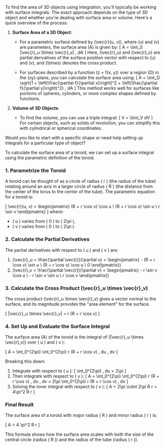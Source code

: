To find the area of 3D objects using integration, you'll typically be working with surface integrals. The exact approach depends on the type of 3D object and whether you're dealing with surface area or volume. Here's a quick overview of the process:

1. **Surface Area of a 3D Object**:

   - For a parametric surface defined by \(\vec{r}(u, v)\), where \(u\) and \(v\) are parameters, the surface area \(A\) is given by:
     \[
     A = \iint_S \|\vec{r}\_u \times \vec{r}\_v\| \, dA
     \]
     Here, \(\vec{r}\_u\) and \(\vec{r}\_v\) are partial derivatives of the surface position vector with respect to \(u\) and \(v\), and \(\times\) denotes the cross product.

   - For surfaces described by a function \(z = f(x, y)\) over a region \(D\) in the \(xy\)-plane, you can calculate the surface area using:
     \[
     A = \iint_D \sqrt{1 + \left(\frac{\partial f}{\partial x}\right)^2 + \left(\frac{\partial f}{\partial y}\right)^2} \, dA
     \]
     This method works well for surfaces like portions of spheres, cylinders, or more complex shapes defined by functions.

2. **Volume of 3D Objects**:
   - To find the volume, you can use a triple integral:
     \[
     V = \iiint_V dV
     \]
     For certain objects, such as solids of revolution, you can simplify this with cylindrical or spherical coordinates.

Would you like to start with a specific shape or need help setting up integrals for a particular type of object?

To calculate the surface area of a toroid, we can set up a surface integral using the parametric definition of the toroid.

### 1. Parametrize the Toroid

A toroid can be thought of as a circle of radius \( r \) (the radius of the tube) rotating around an axis in a larger circle of radius \( R \) (the distance from the center of the torus to the center of the tube). The parametric equation for a toroid is:

\[
\vec{r}(u, v) = \begin{pmatrix} (R + r \cos v) \cos u \\ (R + r \cos v) \sin u \\ r \sin v \end{pmatrix}
\]
where:

- \( u \) varies from \( 0 \) to \( 2\pi \),
- \( v \) varies from \( 0 \) to \( 2\pi \).

### 2. Calculate the Partial Derivatives

The partial derivatives with respect to \( u \) and \( v \) are:

1. \(\vec{r}\_u = \frac{\partial \vec{r}}{\partial u} = \begin{pmatrix} - (R + r \cos v) \sin u \\ (R + r \cos v) \cos u \\ 0 \end{pmatrix}\)
2. \(\vec{r}\_v = \frac{\partial \vec{r}}{\partial v} = \begin{pmatrix} - r \sin v \cos u \\ - r \sin v \sin u \\ r \cos v \end{pmatrix}\)

### 3. Calculate the Cross Product \(\vec{r}\_u \times \vec{r}\_v\)

The cross product \(\vec{r}\_u \times \vec{r}\_v\) gives a vector normal to the surface, and its magnitude provides the "area element" for the surface.

\[
\|\vec{r}\_u \times \vec{r}\_v\| = r (R + r \cos v)
\]

### 4. Set Up and Evaluate the Surface Integral

The surface area \(A\) of the toroid is the integral of \(\|\vec{r}\_u \times \vec{r}\_v\|\) over \( u \) and \( v \):

\[
A = \int_0^{2\pi} \int_0^{2\pi} r (R + r \cos v) \, du \, dv
\]

Breaking this down:

1. Integrate with respect to \( u \):
   \[
   \int_0^{2\pi} \, du = 2\pi
   \]
2. Then integrate with respect to \( v \):
   \[
   A = \int_0^{2\pi} \int_0^{2\pi} r (R + r \cos v) \, du \, dv = 2\pi \int_0^{2\pi} r (R + r \cos v) \, dv
   \]
3. Solving the inner integral with respect to \( v \):
   \[
   A = 2\pi \cdot 2\pi R r = 4\pi^2 R r
   \]

### Final Result

The surface area of a toroid with major radius \( R \) and minor radius \( r \) is:

\[
A = 4 \pi^2 R r
\]

This formula shows how the surface area scales with both the size of the central circle (radius \( R \)) and the radius of the tube (radius \( r \)).
